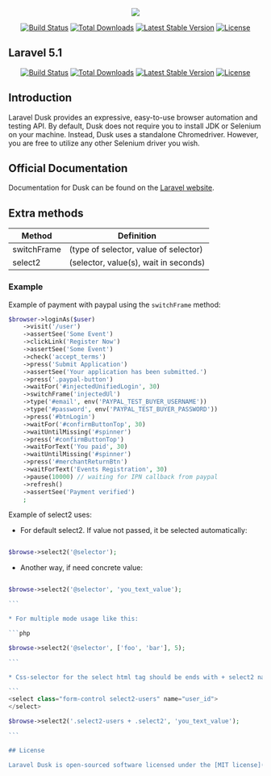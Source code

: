 <p align="center"><img src="https://laravel.com/assets/img/components/logo-dusk.svg"></p>

<p align="center">
<a href="https://travis-ci.org/laravel/dusk"><img src="https://travis-ci.org/laravel/dusk.svg" alt="Build Status"></a>
<a href="https://packagist.org/packages/laravel/dusk"><img src="https://poser.pugx.org/laravel/dusk/d/total.svg" alt="Total Downloads"></a>
<a href="https://packagist.org/packages/laravel/dusk"><img src="https://poser.pugx.org/laravel/dusk/v/stable.svg" alt="Latest Stable Version"></a>
<a href="https://packagist.org/packages/laravel/dusk"><img src="https://poser.pugx.org/laravel/dusk/license.svg" alt="License"></a>
</p>

## Laravel 5.1

<p align="center">
<a href="https://travis-ci.org/JoseVte/laravel-dusk-5.1"><img src="https://travis-ci.org/JoseVte/laravel-dusk-5.1.svg" alt="Build Status"></a>
<a href="https://packagist.org/packages/josrom/laravel-dusk-5.1"><img src="https://poser.pugx.org/josrom/laravel-dusk-5.1/d/total.svg" alt="Total Downloads"></a>
<a href="https://packagist.org/packages/josrom/laravel-dusk-5.1"><img src="https://poser.pugx.org/josrom/laravel-dusk-5.1/v/stable.svg" alt="Latest Stable Version"></a>
<a href="https://packagist.org/packages/josrom/laravel-dusk-5.1"><img src="https://poser.pugx.org/josrom/laravel-dusk-5.1/license.svg" alt="License"></a>
</p>

## Introduction

Laravel Dusk provides an expressive, easy-to-use browser automation and testing API. By default, Dusk does not require you to install JDK or Selenium on your machine. Instead, Dusk uses a standalone Chromedriver. However, you are free to utilize any other Selenium driver you wish.

## Official Documentation

Documentation for Dusk can be found on the [Laravel website](https://laravel.com/docs/master/dusk).

## Extra methods

| Method | Definition |
| ------ | ---------- |
| switchFrame | (type of selector, value of selector) |
| select2 | (selector, value(s), wait in seconds) |

### Example

Example of payment with paypal using the `switchFrame` method:

```php
$browser->loginAs($user)
    ->visit('/user')
    ->assertSee('Some Event')
    ->clickLink('Register Now')
    ->assertSee('Some Event')
    ->check('accept_terms')
    ->press('Submit Application')
    ->assertSee('Your application has been submitted.')
    ->press('.paypal-button')
    ->waitFor('#injectedUnifiedLogin', 30)
    ->switchFrame('injectedUl')
    ->type('#email', env('PAYPAL_TEST_BUYER_USERNAME'))
    ->type('#password', env('PAYPAL_TEST_BUYER_PASSWORD'))
    ->press('#btnLogin')
    ->waitFor('#confirmButtonTop', 30)
    ->waitUntilMissing('#spinner')
    ->press('#confirmButtonTop')
    ->waitForText('You paid', 30)
    ->waitUntilMissing('#spinner')
    ->press('#merchantReturnBtn')
    ->waitForText('Events Registration', 30)
    ->pause(10000) // waiting for IPN callback from paypal
    ->refresh()
    ->assertSee('Payment verified')
    ;

```

Example of select2 uses:

* For default select2. If value not passed, it be selected automatically:

```php

$browse->select2('@selector');

```

* Another way, if need concrete value:

````php

$browse->select2('@selector', 'you_text_value');

```

* For multiple mode usage like this:

```php

$browse->select2('@selector', ['foo', 'bar'], 5);

```

* Css-selector for the select html tag should be ends with + select2 name:

```
<select class="form-control select2-users" name="user_id">
</select>

$browse->select2('.select2-users + .select2', 'you_text_value');

```

## License

Laravel Dusk is open-sourced software licensed under the [MIT license](http://opensource.org/licenses/MIT)